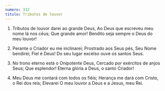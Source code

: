 ```yaml
---
numero: 312
titulo: Tributos de louvor
---
```

1. Tributos de louvor darei ao grande Deus,
Ao Deus que escreveu meu nome lá nos céus;
Que grande amor!
Bendito seja sempre o Deus do meu louvor!

2. Perante o Criador eu me inclinarei;
Prostrado aos Seus pés, Seu Nome bendirei;
Fiel é Deus!
Do seu lugar excelso ouve os santos Seus.

3. No trono eterno está o Onipotente Deus,
Cercado por exércitos de anjos Seus;
Que esplendor!
Eterna glória a Deus, o santo Criador!

4. Meu Deus me contará com todos os fiéis;
Herança me dará com Cristo, o Rei dos reis;
Elevarei
O meu louvor a Deus e a Jesus, meu Rei.
